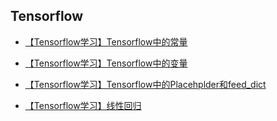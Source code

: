 ## Tensorflow

* [【Tensorflow学习】Tensorflow中的常量](https://github.com/cocokitten/learningNotes/blob/master/tensorflow/%E3%80%90Tensorflow%E5%AD%A6%E4%B9%A0%E3%80%91Tensorflow%E4%B8%AD%E7%9A%84%E5%B8%B8%E9%87%8F.md)

* [【Tensorflow学习】Tensorflow中的变量](https://github.com/cocokitten/learningNotes/blob/master/tensorflow/%E3%80%90Tensorflow%E5%AD%A6%E4%B9%A0%E3%80%91Tensorflow%E4%B8%AD%E7%9A%84%E5%8F%98%E9%87%8F.md)

* [【Tensorflow学习】Tensorflow中的Placehplder和feed_dict](https://github.com/cocokitten/learningNotes/blob/master/tensorflow/%E3%80%90Tensorflow%E5%AD%A6%E4%B9%A0%E3%80%91Tensorflow%E4%B8%AD%E7%9A%84Placehplder%E5%92%8Cfeed_dict.md)

* [【Tensorflow学习】线性回归](https://github.com/cocokitten/learningNotes/blob/master/tensorflow/%E3%80%90Tensorflow%E5%AD%A6%E4%B9%A0%E3%80%91%E7%BA%BF%E6%80%A7%E5%9B%9E%E5%BD%92.md)